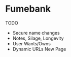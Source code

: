 # Fumebank

TODO

- Secure name changes
- Notes, Silage, Longevity
- User Wants/Owns
- Dynamic URLs New Page
